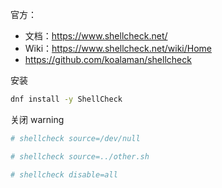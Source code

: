 官方：

- 文档：<https://www.shellcheck.net/>
- Wiki：<https://www.shellcheck.net/wiki/Home>
- <https://github.com/koalaman/shellcheck>

安装

```bash
dnf install -y ShellCheck
```

关闭 warning

```bash
# shellcheck source=/dev/null

# shellcheck source=../other.sh

# shellcheck disable=all
```

